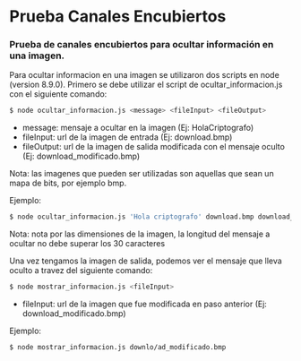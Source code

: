 # Prueba Canales Encubiertos

### Prueba de canales encubiertos para ocultar información en una imagen.

Para ocultar informacion en una imagen se utilizaron dos scripts en node (version 8.9.0). Primero se debe utilizar el script de ocultar_informacion.js con el siguiente comando:

```sh
$ node ocultar_informacion.js <message> <fileInput> <fileOutput>
```
- message: mensaje a ocultar en la imagen (Ej: HolaCriptografo)
- fileInput: url de la imagen de entrada (Ej: download.bmp)
- fileOutput: url de la imagen de salida modificada con el mensaje oculto (Ej: download_modificado.bmp)

Nota: las imagenes que pueden ser utilizadas son aquellas que sean un mapa de bits, por ejemplo bmp.

Ejemplo:

```sh
$ node ocultar_informacion.js 'Hola criptografo' download.bmp download_modificado.bmp
```
Nota: nota por las dimensiones de la imagen, la longitud del mensaje a ocultar no debe superar los 30 caracteres

Una vez tengamos la imagen de salida, podemos ver el mensaje que lleva oculto a travez del siguiente comando:

```sh
$ node mostrar_informacion.js <fileInput>
```
- fileInput: url de la imagen que fue modificada en paso anterior (Ej: download_modificado.bmp)

Ejemplo:

```sh
$ node mostrar_informacion.js downlo/ad_modificado.bmp
```